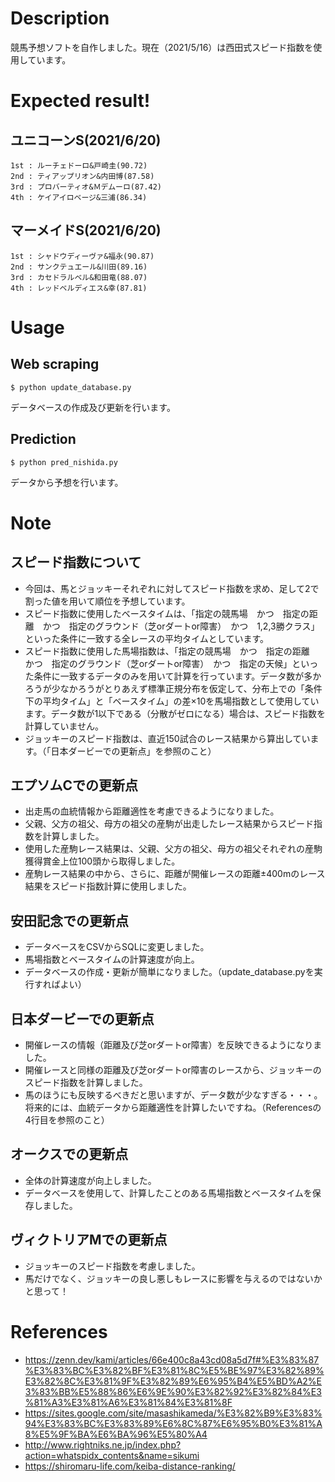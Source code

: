# Description
競馬予想ソフトを自作しました。現在（2021/5/16）は西田式スピード指数を使用しています。

# Expected result!
## ユニコーンS(2021/6/20)
```
1st : ルーチェドーロ&戸崎圭(90.72)
2nd : ティアップリオン&内田博(87.58)
3rd : プロバーティオ&Ｍデムーロ(87.42)
4th : ケイアイロベージ&三浦(86.34)
```
## マーメイドS(2021/6/20)
```
1st : シャドウディーヴァ&福永(90.87)
2nd : サンクテュエール&川田(89.16)
3rd : カセドラルベル&和田竜(88.07)
4th : レッドベルディエス&幸(87.81)
```

# Usage
## Web scraping
```
$ python update_database.py
```
データベースの作成及び更新を行います。
## Prediction
```
$ python pred_nishida.py
```
データから予想を行います。

# Note
## スピード指数について
- 今回は、馬とジョッキーそれぞれに対してスピード指数を求め、足して2で割った値を用いて順位を予想しています。
- スピード指数に使用したベースタイムは、「指定の競馬場　かつ　指定の距離　かつ　指定のグラウンド（芝orダートor障害）　かつ　1,2,3勝クラス」といった条件に一致する全レースの平均タイムとしています。
- スピード指数に使用した馬場指数は、「指定の競馬場　かつ　指定の距離　かつ　指定のグラウンド（芝orダートor障害）　かつ　指定の天候」といった条件に一致するデータのみを用いて計算を行っています。データ数が多かろうが少なかろうがとりあえず標準正規分布を仮定して、分布上での「条件下の平均タイム」と「ベースタイム」の差×10を馬場指数として使用しています。データ数が1以下である（分散がゼロになる）場合は、スピード指数を計算していません。
- ジョッキーのスピード指数は、直近150試合のレース結果から算出しています。（「日本ダービーでの更新点」を参照のこと）
## エプソムCでの更新点
- 出走馬の血統情報から距離適性を考慮できるようになりました。
- 父親、父方の祖父、母方の祖父の産駒が出走したレース結果からスピード指数を計算しました。
- 使用した産駒レース結果は、父親、父方の祖父、母方の祖父それぞれの産駒獲得賞金上位100頭から取得しました。
- 産駒レース結果の中から、さらに、距離が開催レースの距離±400mのレース結果をスピード指数計算に使用しました。
## 安田記念での更新点
- データベースをCSVからSQLに変更しました。
- 馬場指数とベースタイムの計算速度が向上。
- データベースの作成・更新が簡単になりました。（update_database.pyを実行すればよい）
## 日本ダービーでの更新点
- 開催レースの情報（距離及び芝orダートor障害）を反映できるようになりました。
- 開催レースと同様の距離及び芝orダートor障害のレースから、ジョッキーのスピード指数を計算しました。
- 馬のほうにも反映するべきだと思いますが、データ数が少なすぎる・・・。将来的には、血統データから距離適性を計算したいですね。（Referencesの4行目を参照のこと）
## オークスでの更新点
- 全体の計算速度が向上しました。
- データベースを使用して、計算したことのある馬場指数とベースタイムを保存しました。
## ヴィクトリアMでの更新点
- ジョッキーのスピード指数を考慮しました。
- 馬だけでなく、ジョッキーの良し悪しもレースに影響を与えるのではないかと思って！

# References
- https://zenn.dev/kami/articles/66e400c8a43cd08a5d7f#%E3%83%87%E3%83%BC%E3%82%BF%E3%81%8C%E5%BE%97%E3%82%89%E3%82%8C%E3%81%9F%E3%82%89%E6%95%B4%E5%BD%A2%E3%83%BB%E5%88%86%E6%9E%90%E3%82%92%E3%82%84%E3%81%A3%E3%81%A6%E3%81%84%E3%81%8F
- https://sites.google.com/site/masashikameda/%E3%82%B9%E3%83%94%E3%83%BC%E3%83%89%E6%8C%87%E6%95%B0%E3%81%A8%E5%9F%BA%E6%BA%96%E5%80%A4
- http://www.rightniks.ne.jp/index.php?action=whatspidx_contents&name=sikumi
- https://shiromaru-life.com/keiba-distance-ranking/